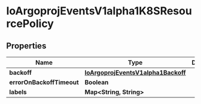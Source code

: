 
# IoArgoprojEventsV1alpha1K8SResourcePolicy

## Properties
Name | Type | Description | Notes
------------ | ------------- | ------------- | -------------
**backoff** | [**IoArgoprojEventsV1alpha1Backoff**](IoArgoprojEventsV1alpha1Backoff.md) |  |  [optional]
**errorOnBackoffTimeout** | **Boolean** |  |  [optional]
**labels** | **Map&lt;String, String&gt;** |  |  [optional]



